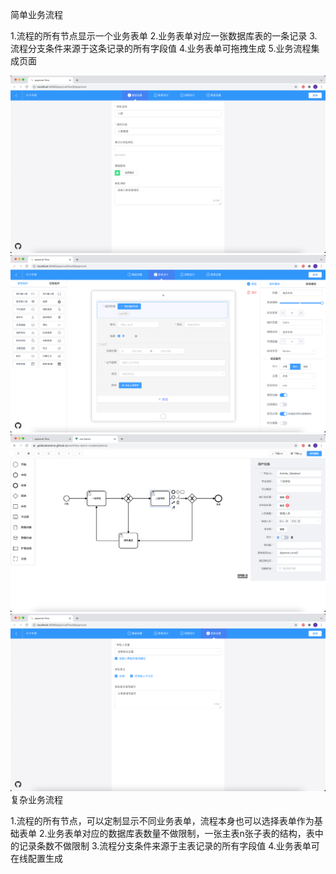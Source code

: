 简单业务流程

1.流程的所有节点显示一个业务表单
2.业务表单对应一张数据库表的一条记录
3.流程分支条件来源于这条记录的所有字段值
4.业务表单可拖拽生成
5.业务流程集成页面

![](jeecg-boot/img/img_1.png)
![](jeecg-boot/img/img_2.png)
![](jeecg-boot/img/img_6.png)
![](jeecg-boot/img/img_4.png)
复杂业务流程

1.流程的所有节点，可以定制显示不同业务表单，流程本身也可以选择表单作为基础表单
2.业务表单对应的数据库表数量不做限制，一张主表n张子表的结构，表中的记录条数不做限制
3.流程分支条件来源于主表记录的所有字段值
4.业务表单可在线配置生成

